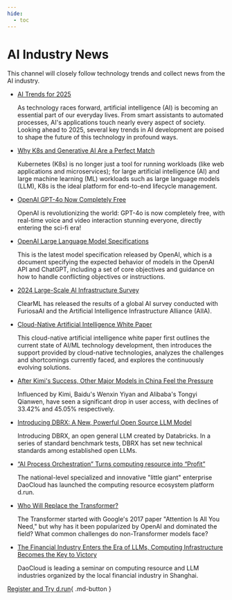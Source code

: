 ```yaml
---
hide:
  - toc
---
```


# AI Industry News

This channel will closely follow technology trends and collect news from the AI industry.

- [AI Trends for 2025](./2025/0102-ai-trend.md)

    As technology races forward, artificial intelligence (AI) is becoming an essential part of our everyday lives.
    From smart assistants to automated processes, AI's applications touch nearly every aspect of society.
    Looking ahead to 2025, several key trends in AI development are poised to shape the future of this
    technology in profound ways.

- [Why K8s and Generative AI Are a Perfect Match](2024/0702-k8s-for-genai.md)

    Kubernetes (K8s) is no longer just a tool for running workloads (like web applications and microservices);
    for large artificial intelligence (AI) and large machine learning (ML) workloads such as large language models (LLM), K8s is the ideal platform for end-to-end lifecycle management.

- [OpenAI GPT-4o Now Completely Free](2024/0514-gpt4o.md)

    OpenAI is revolutionizing the world: GPT-4o is now completely free, with real-time voice and video interaction stunning everyone, directly entering the sci-fi era!

- [OpenAI Large Language Model Specifications](2024/0509-model-spec.md)

    This is the latest model specification released by OpenAI, which is a document specifying the expected behavior of models in the OpenAI API and ChatGPT,
    including a set of core objectives and guidance on how to handle conflicting objectives or instructions.

- [2024 Large-Scale AI Infrastructure Survey](2024/0429-ai-survey.md)

    ClearML has released the results of a global AI survey conducted with FuriosaAI and the Artificial Intelligence Infrastructure Alliance (AIIA).

- [Cloud-Native Artificial Intelligence White Paper](2024/0410-cnai-wp.md)

    This cloud-native artificial intelligence white paper first outlines the current state of AI/ML technology development, then introduces the support provided by cloud-native technologies, analyzes the challenges and shortcomings currently faced, and explores the continuously evolving solutions.

- [After Kimi's Success, Other Major Models in China Feel the Pressure](2024/0408-after-kimi.md)

    Influenced by Kimi, Baidu's Wenxin Yiyan and Alibaba's Tongyi Qianwen,
    have seen a significant drop in user access, with declines of 33.42% and 45.05% respectively.

- [Introducing DBRX: A New, Powerful Open Source LLM Model](2024/0407-dbrx.md)

    Introducing DBRX, an open general LLM created by Databricks.
    In a series of standard benchmark tests, DBRX has set new technical standards among established open LLMs.

- [“AI Process Orchestration” Turns computing resource into “Profit”](2024/0403-cp-to-profit.md)

    The national-level specialized and innovative "little giant" enterprise DaoCloud has launched the computing resource ecosystem platform d.run.

- [Who Will Replace the Transformer?](2024/0327-transformer.md)

    The Transformer started with Google's 2017 paper "Attention Is All You Need,"
    but why has it been popularized by OpenAI and dominated the field?
    What common challenges do non-Transformer models face?

- [The Financial Industry Enters the Era of LLMs, Computing Infrastructure Becomes the Key to Victory](2024/0326-compute-power.md)

    DaoCloud is leading a seminar on computing resource and LLM industries organized by the local financial industry in Shanghai.

[Register and Try d.run](https://console.d.run/){ .md-button }
